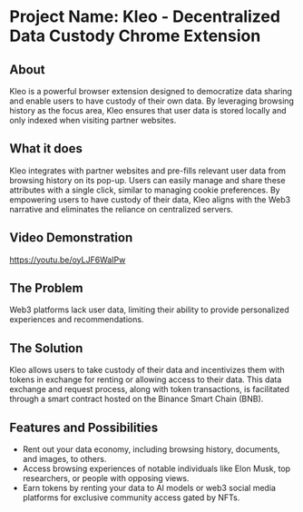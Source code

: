 # Project Name: Kleo - Decentralized Data Custody Chrome Extension

## About
Kleo is a powerful browser extension designed to democratize data sharing and enable users to have custody of their own data. By leveraging browsing history as the focus area, Kleo ensures that user data is stored locally and only indexed when visiting partner websites.

## What it does
Kleo integrates with partner websites and pre-fills relevant user data from browsing history on its pop-up. Users can easily manage and share these attributes with a single click, similar to managing cookie preferences. By empowering users to have custody of their data, Kleo aligns with the Web3 narrative and eliminates the reliance on centralized servers.

## Video Demonstration
https://youtu.be/oyLJF6WaIPw

## The Problem
Web3 platforms lack user data, limiting their ability to provide personalized experiences and recommendations.

## The Solution
Kleo allows users to take custody of their data and incentivizes them with tokens in exchange for renting or allowing access to their data. This data exchange and request process, along with token transactions, is facilitated through a smart contract hosted on the Binance Smart Chain (BNB).

## Features and Possibilities
- Rent out your data economy, including browsing history, documents, and images, to others.
- Access browsing experiences of notable individuals like Elon Musk, top researchers, or people with opposing views.
- Earn tokens by renting your data to AI models or web3 social media platforms for exclusive community access gated by NFTs.
